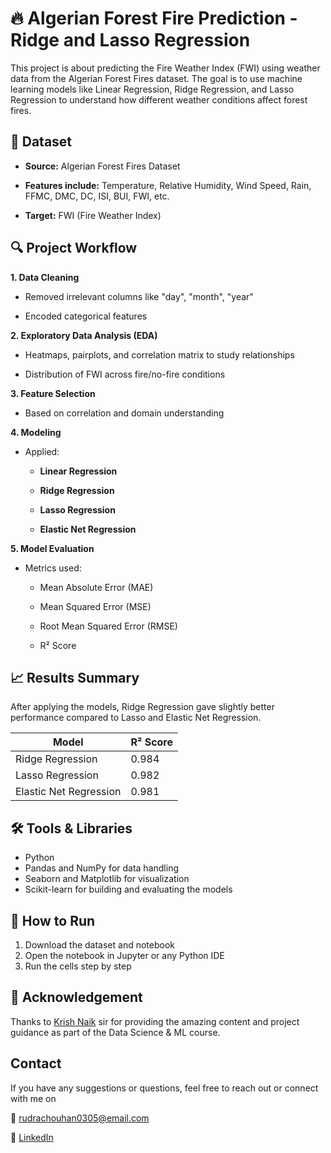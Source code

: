 # 🔥 Algerian Forest Fire Prediction - Ridge and Lasso Regression
This project is about predicting the Fire Weather Index (FWI) using weather data from the Algerian Forest Fires dataset. The goal is to use machine learning models like Linear Regression, Ridge Regression, and Lasso Regression to understand how different weather conditions affect forest fires.


## 📂 Dataset
- **Source:** Algerian Forest Fires Dataset

- **Features include:** Temperature, Relative Humidity, Wind Speed, Rain, FFMC, DMC, DC, ISI, BUI, FWI, etc.

- **Target:** FWI (Fire Weather Index)


## 🔍 Project Workflow
**1. Data Cleaning**

- Removed irrelevant columns like "day", "month", "year"

- Encoded categorical features

**2. Exploratory Data Analysis (EDA)**

- Heatmaps, pairplots, and correlation matrix to study relationships

- Distribution of FWI across fire/no-fire conditions

**3. Feature Selection**

- Based on correlation and domain understanding

**4. Modeling**

- Applied:

    - **Linear Regression**

    - **Ridge Regression**

    - **Lasso Regression**
      
    - **Elastic Net Regression**

**5. Model Evaluation**

- Metrics used:

    - Mean Absolute Error (MAE)

    - Mean Squared Error (MSE)

    - Root Mean Squared Error (RMSE)

    - R² Score

## 📈 Results Summary

After applying the models, Ridge Regression gave slightly better performance compared to Lasso and Elastic Net Regression.

| Model                  | R² Score |
| ---------------------- | -------- |
| Ridge Regression       |   0.984  |
| Lasso Regression       |   0.982  |
| Elastic Net Regression |   0.981  |


## 🛠️ Tools & Libraries

- Python
- Pandas and NumPy for data handling
- Seaborn and Matplotlib for visualization
- Scikit-learn for building and evaluating the models

## 🚀 How to Run

1. Download the dataset and notebook
2. Open the notebook in Jupyter or any Python IDE
3. Run the cells step by step

## 🙏 Acknowledgement

Thanks to [Krish Naik](https://www.youtube.com/@KrishNaik) sir  for providing the amazing content and project guidance as part of the Data Science & ML course.

## Contact

If you have any suggestions or questions, feel free to reach out or connect with me on 

📧 rudrachouhan0305@email.com

🔗 [LinkedIn](http://www.linkedin.com/in/rudrachouhan)
